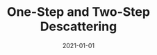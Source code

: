 ---
title: "One-Step and Two-Step Descattering"
collection: talks
type: "Talk"
permalink: /talks/2021_one-step_and
venue: "Signals, Learning, and Imaging Group presentation"
date: 2021-01-01
location: "East Lansing, MI"
---